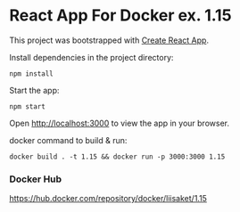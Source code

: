 # React App For Docker ex. 1.15

This project was bootstrapped with [Create React App](https://github.com/facebook/create-react-app).

Install dependencies in the project directory:
```console
npm install
```

Start the app:
```console
npm start
```

Open [http://localhost:3000](http://localhost:3000) to view the app in your browser.

docker command to build & run:
```console
docker build . -t 1.15 && docker run -p 3000:3000 1.15
```

### Docker Hub
https://hub.docker.com/repository/docker/liisaket/1.15
